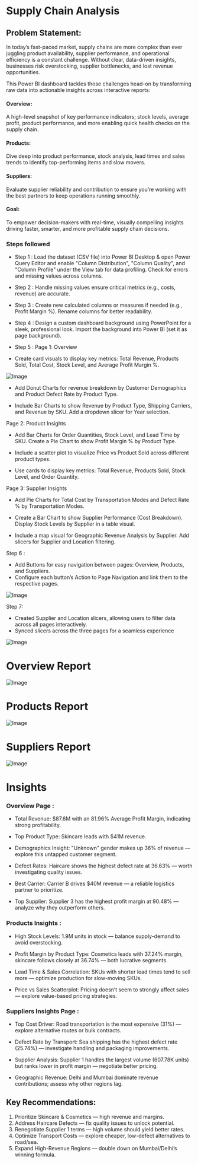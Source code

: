 # Supply Chain Analysis

## Problem Statement:

In today’s fast-paced market, supply chains are more complex than ever juggling product availability, supplier performance, and operational efficiency is a constant challenge. Without clear, data-driven insights, businesses risk overstocking, supplier bottlenecks, and lost revenue opportunities.

This Power BI dashboard tackles those challenges head-on by transforming raw data into actionable insights across interactive reports:

#### Overview: 

A high-level snapshot of key performance indicators; stock levels, average profit, product performance, and more enabling quick health checks on the supply chain.

#### Products: 

Dive deep into product performance, stock analysis, lead times and sales trends to identify top-performing items and slow movers.

#### Suppliers: 

Evaluate supplier reliability and contribution to ensure you’re working with the best partners to keep operations running smoothly.

#### Goal: 

To empower decision-makers with real-time, visually compelling insights driving faster, smarter, and more profitable supply chain decisions.


### Steps followed 

- Step 1 : Load the dataset (CSV file) into Power BI Desktop & open Power Query Editor and enable "Column Distribution", "Column Quality", and "Column Profile" under the View tab for data profiling. Check for errors and missing values across columns.

- Step 2 : Handle missing values ensure critical metrics (e.g., costs, revenue) are accurate.

- Step 3 : Create new calculated columns or measures if needed (e.g., Profit Margin %). Rename columns for better readability.

- Step 4 : Design a custom dashboard background using PowerPoint for a sleek, professional look. Import the background into Power BI (set it as page background).

- Step 5 : 
Page 1: Overview
 - Create card visuals to display key metrics: Total Revenue, Products Sold, Total Cost, Stock Level, and Average Profit Margin %.

![Image](https://github.com/user-attachments/assets/a94e8df0-445f-4513-9a8f-175c89fa750b)

 - Add Donut Charts for revenue breakdown by Customer Demographics and Product Defect Rate by Product Type.

 - Include Bar Charts to show Revenue by Product Type, Shipping Carriers, and Revenue by SKU. Add a dropdown slicer for Year selection.

Page 2: Product Insights
 - Add Bar Charts for Order Quantities, Stock Level, and Lead Time by SKU. Create a Pie Chart to show Profit Margin % by Product Type.

 - Include a scatter plot to visualize Price vs Product Sold across different product types.

 - Use cards to display key metrics: Total Revenue, Products Sold, Stock Level, and Order Quantity.

Page 3: Supplier Insights
 - Add Pie Charts for Total Cost by Transportation Modes and Defect Rate % by Transportation Modes.

 - Create a Bar Chart to show Supplier Performance (Cost Breakdown). Display Stock Levels by Supplier in a table visual.

 - Include a map visual for Geographic Revenue Analysis by Supplier. Add slicers for Supplier and Location filtering.

Step 6 :

- Add Buttons for easy navigation between pages: Overview, Products, and Suppliers.
- Configure each button’s Action to Page Navigation and link them to the respective pages.

![Image](https://github.com/user-attachments/assets/37085655-970e-4994-bfcd-5e1a69923261)

Step 7: 

- Created Supplier and Location slicers, allowing users to filter data across all pages interactively.
- Synced slicers across the three pages for a seamless experience

![Image](https://github.com/user-attachments/assets/6873c6f4-2df9-4cfa-96ae-66a73a599649)
 
 # Overview Report 
 
![Image](https://github.com/user-attachments/assets/3b686910-d15e-4a38-a0f1-e56cf88929bf)

 # Products Report

![Image](https://github.com/user-attachments/assets/d2314694-2d0c-45b7-b286-b6f28e06abd2)

 # Suppliers Report

![Image](https://github.com/user-attachments/assets/3a061f6f-7033-430f-bbe4-d9b28c798786)


# Insights

### Overview Page :
- Total Revenue: $87.6M with an 81.96% Average Profit Margin, indicating strong profitability.

- Top Product Type: Skincare leads with $41M revenue.

- Demographics Insight: "Unknown" gender makes up 36% of revenue — explore this untapped customer segment.

- Defect Rates: Haircare shows the highest defect rate at 36.63% — worth investigating quality issues.

- Best Carrier: Carrier B drives $40M revenue — a reliable logistics partner to prioritize.

- Top Supplier: Supplier 3 has the highest profit margin at 90.48% — analyze why they outperform others.

### Products Insights : 
- High Stock Levels: 1.9M units in stock — balance supply-demand to avoid overstocking.

- Profit Margin by Product Type: Cosmetics leads with 37.24% margin, skincare follows closely at 36.74% — both lucrative segments.

- Lead Time & Sales Correlation: SKUs with shorter lead times tend to sell more — optimize production for slow-moving SKUs.

- Price vs Sales Scatterplot: Pricing doesn’t seem to strongly affect sales — explore value-based pricing strategies.

### Suppliers Insights Page :
- Top Cost Driver: Road transportation is the most expensive (31%) — explore alternative routes or bulk contracts.

- Defect Rate by Transport: Sea shipping has the highest defect rate (25.74%) — investigate handling and packaging improvements.

- Supplier Analysis: Supplier 1 handles the largest volume (607.78K units) but ranks lower in profit margin — negotiate better pricing.

- Geographic Revenue: Delhi and Mumbai dominate revenue contributions; assess why other regions lag.

## Key Recommendations:
1.  Prioritize Skincare & Cosmetics — high revenue and margins.
2.  Address Haircare Defects — fix quality issues to unlock potential.
3.  Renegotiate Supplier 1 terms — high volume should yield better rates.
4.  Optimize Transport Costs — explore cheaper, low-defect alternatives to road/sea.
5.  Expand High-Revenue Regions — double down on Mumbai/Delhi’s winning formula.
